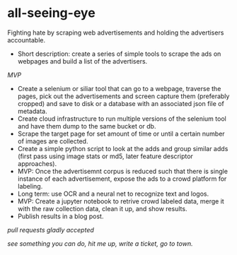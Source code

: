 # all-seeing-eye
Fighting hate by scraping web advertisements and holding the advertisers accountable.

* Short description: create a series of simple tools to scrape the ads on webpages and build a list of the advertisers.

*MVP*

* Create a selenium or siliar tool that can go to a webpage, traverse the pages, pick out the advertisements and screen capture them (preferably cropped) and save to disk or a database with an associated json file of metadata.
* Create cloud infrastructure to run multiple versions of the selenium tool and have them dump to the same bucket or db.
* Scrape the target page for set amount of time or until a certain number of images are collected.
* Create a simple python script to look at the adds and group similar adds (first pass using image stats or md5, later feature descriptor approaches).
* MVP: Once the advertisemnt corpus is reduced such that there is single instance of each advertisement, expose the ads to a crowd platform for labeling. 
* Long term: use OCR and a neural net to recognize text and logos.
* MVP: Create a jupyter notebook to retrive crowd labeled data, merge it with the raw collection data, clean it up, and show results.
* Publish results in a blog post.

_pull requests gladly accepted_


_see something you can do, hit me up, write a ticket, go to town._
